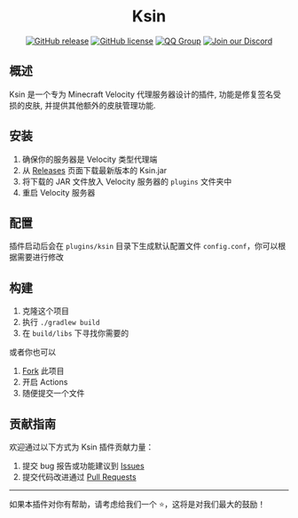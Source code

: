 <div align="center">

# Ksin

[![GitHub release](https://img.shields.io/github/release/CaaMoe/Ksin.svg)](https://github.com/CaaMoe/Ksin/releases/)
[![GitHub license](https://img.shields.io/github/license/CaaMoe/Ksin?style=flat-square)](https://github.com/CaaMoe/Ksin/blob/master/LICENSE)
[![QQ Group](https://img.shields.io/badge/QQ%20group-832210691-yellow?style=flat-square)](https://jq.qq.com/?_wv=1027&k=WrOTGIC7)
[![Join our Discord](https://img.shields.io/discord/1225725211727499347.svg?logo=discord&label=)](https://discord.gg/9vh4kZRFCj)

</div>

## 概述

Ksin 是一个专为 Minecraft Velocity 代理服务器设计的插件, 功能是修复签名受损的皮肤, 并提供其他额外的皮肤管理功能.

## 安装

1. 确保你的服务器是 Velocity 类型代理端
2. 从 [Releases](https://github.com/CaaMoe/Ksin/releases) 页面下载最新版本的 Ksin.jar
3. 将下载的 JAR 文件放入 Velocity 服务器的 `plugins` 文件夹中
4. 重启 Velocity 服务器

## 配置

插件启动后会在 `plugins/ksin` 目录下生成默认配置文件 `config.conf`，你可以根据需要进行修改

## 构建

1. 克隆这个项目
2. 执行 `./gradlew build`
3. 在 `build/libs` 下寻找你需要的

或者你也可以

1. [Fork](https://github.com/CaaMoe/Ksin/fork) 此项目
2. 开启 Actions
3. 随便提交一个文件

## 贡献指南

欢迎通过以下方式为 Ksin 插件贡献力量：

1. 提交 bug 报告或功能建议到 [Issues](https://github.com/CaaMoe/Ksin/issues)
2. 提交代码改进通过 [Pull Requests](https://github.com/CaaMoe/Ksin/pulls)

***

如果本插件对你有帮助，请考虑给我们一个 ⭐️，这将是对我们最大的鼓励！
